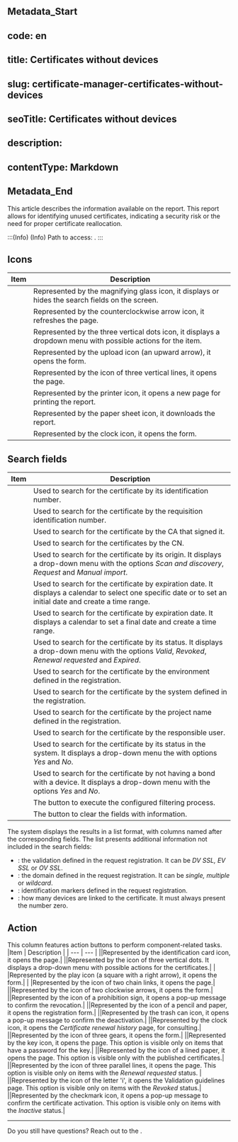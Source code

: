 ## Metadata_Start 
## code: en
## title: Certificates without devices 
## slug: certificate-manager-certificates-without-devices 
## seoTitle: Certificates without devices 
## description:  
## contentType: Markdown 
## Metadata_End
This article describes the information available on the  report.
This report allows for identifying unused certificates, indicating a security risk or the need for proper certificate reallocation. 

:::(Info) (Info)
Path to access: .
:::
## Icons
|Item | Description |
| --- | --- |
||Represented by the magnifying glass icon, it displays or hides the search fields on the screen.
||Represented by the counterclockwise arrow icon, it refreshes the page.
||Represented by the three vertical dots icon, it displays a dropdown menu with possible actions for the item.
||Represented by the upload icon (an upward arrow), it opens the  form.|
||Represented by the icon of three vertical lines, it opens the  page.|
||Represented by the printer icon, it opens a new page for printing the report.
||Represented by the paper sheet icon, it downloads the report.
||Represented by the clock icon, it opens the  form.

## Search fields
|Item | Description |
| --- | --- |
||Used to search for the certificate by its identification number.|
||Used to search for the certificate by the requisition identification number.|
||Used to search for the certificate by the CA that signed it.|
||Used to search for the certificates by the CN.|
||Used to search for the certificate by its origin. It displays a drop-down menu with the options *Scan and discovery*, *Request* and *Manual import*. |
||Used to search for the certificate by expiration date. It displays a calendar to select one specific date or to set an initial date and create a time range.|
||Used to search for the certificate by expiration date. It displays a calendar to set a final date and create a time range.|
||Used to search for the certificate by its status. It displays a drop-down menu with the options *Valid*, *Revoked*, *Renewal requested* and *Expired*. |
||Used to search for the certificate by the environment defined in the registration.|
||Used to search for the certificate by the system defined in the registration.|
||Used to search for the certificate by the project name defined in the registration.|
||Used to search for the certificate by the responsible user.|
||Used to search for the certificate by its status in the system. It displays a drop-down menu the with options *Yes* and *No*.|
||Used to search for the certificate by not having a bond with a device. It displays a drop-down menu with the options *Yes* and *No*.|
||The button to execute the configured filtering process.
||The button to clear the fields with information.

The system displays the results in a list format, with columns named after the corresponding fields. The list presents additional information not included in the search fields:

* : the validation defined in the request registration. It can be *DV SSL, EV SSL* or *OV SSL*.
* : the domain defined in the request registration. It can be *single, multiple* or *wildcard*.
* : identification markers defined in the request registration.
* : how many devices are linked to the certificate. It must always present the number zero.

## Action
This column features action buttons to perform component-related tasks.
|Item | Description |
| --- | --- |
||Represented by the identification card icon, it opens the  page.|
||Represented by the icon of three vertical dots. It displays a drop-down menu with possible actions for the certificates.|
|  |Represented by the play icon (a square with a right arrow), it opens the  form.|
|  |Represented by the icon of two chain links, it opens the  page.|
||Represented by the icon of two clockwise arrows, it opens the  form.|
||Represented by the icon of a prohibition sign, it opens a pop-up message to confirm the revocation.|
||Represented by the icon of a pencil and paper, it opens the  registration form.|
||Represented by the trash can icon, it opens a pop-up message to confirm the deactivation.|
||Represented by the clock icon, it opens the *Certificate renewal history* page, for consulting.|
||Represented by the icon of three gears, it opens the  form.|
||Represented by the key icon, it opens the  page. This option is visible only on items that have a password for the key.|
||Represented by the icon of a lined paper, it opens the  page. This option is visible only with the published certificates.|
||Represented by the icon of three parallel lines, it opens the  page. This option is visible only on items with the *Renewal requested* status. |
||Represented by the icon of the letter 'i',  it opens the Validation guidelines page. This option is visible only on items with the *Revoked* status.|
||Represented by the checkmark icon, it opens a pop-up message to confirm the certificate activation. This option is visible only on items with the *Inactive* status.|
***
Do you still have questions? Reach out to the .
